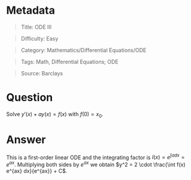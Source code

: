 # Metadata
> Title: ODE III

> Difficulty: Easy

> Category: Mathematics/Differential Equations/ODE

> Tags: Math, Differential Equations; ODE

> Source: Barclays

# Question
Solve $y'(x) + ay(x) = f(x)$ with $f(0)=x_0$.

# Answer
This is a first-order linear ODE and the integrating factor is $I(x) = e^{\int a dx} = e^{ax}$. Multiplying both sides by $e^{ax}$ we obtain $y^2 = 2 \cdot \frac{\int f(x) e^{ax} dx}{e^{ax}} + C$.